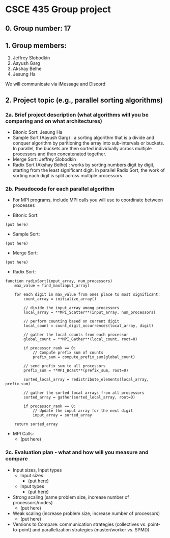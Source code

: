 # CSCE 435 Group project

## 0. Group number: 17

## 1. Group members:
1. Jeffrey Slobodkin
2. Aayush Garg
3. Akshay Belhe
4. Jesung Ha

We will communicate via iMessage and Discord

## 2. Project topic (e.g., parallel sorting algorithms)

### 2a. Brief project description (what algorithms will you be comparing and on what architectures)

- Bitonic Sort: Jesung Ha
- Sample Sort (Aayush Garg) : a sorting algorithm that is a divide and conquer algorithm by paritioning the array into sub-intervals or buckets. In parallel, the buckets are then sorted individually across multiple processors and then concatenated together.
- Merge Sort: Jeffrey Slobodkin
- Radix Sort (Akshay Belhe) : works by sorting numbers digit by digit, starting from the least significant digit. In parallel Radix Sort, the work of sorting each digit is split across multiple processors.

### 2b. Pseudocode for each parallel algorithm
- For MPI programs, include MPI calls you will use to coordinate between processes

- Bitonic Sort:
```
(put here)
```
- Sample Sort:
```
(put here)
```
- Merge Sort:
```
(put here)
```
- Radix Sort:
```
function radixSort(input_array, num_processors)
    max_value = find_max(input_array)

    for each digit in max_value from ones place to most significant:
        count_array = initialize_array()

        // divide the input_array among processors
        local_array = **MPI_Scatter**(input_array, num_processors)

        // perform counting based on current digit
        local_count = count_digit_occurrences(local_array, digit)

        // gather the local counts from each processor
        global_count = **MPI_Gather**(local_count, root=0)

        if processor_rank == 0:
            // Compute prefix sum of counts
            prefix_sum = compute_prefix_sum(global_count)
        
        // send prefix_sum to all processors
        prefix_sum = **MPI_Bcast**(prefix_sum, root=0)

        sorted_local_array = redistribute_elements(local_array, prefix_sum)

        // gather the sorted local arrays from all processors
        sorted_array = gather(sorted_local_array, root=0)

        if processor_rank == 0:
            // Update the input array for the next digit
            input_array = sorted_array

    return sorted_array
```

- MPI Calls:
  * (put here)

### 2c. Evaluation plan - what and how will you measure and compare
- Input sizes, Input types
  * Input sizes
    - (put here)
  * Input types
    - (put here)
- Strong scaling (same problem size, increase number of processors/nodes)
  * (put here)
- Weak scaling (increase problem size, increase number of processors)
  * (put here)
- Versions to Compare: communication strategies (collectives vs. point-to-point) and parallelization strategies (master/worker vs. SPMD)
